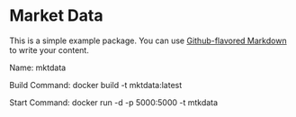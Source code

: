# Market Data

This is a simple example package. You can use
[Github-flavored Markdown](https://github.com/joeycmlam/mktdata/)
to write your content.

Name: mktdata

Build Command: docker build -t mktdata:latest

Start Command: docker run -d -p 5000:5000 -t mtkdata


